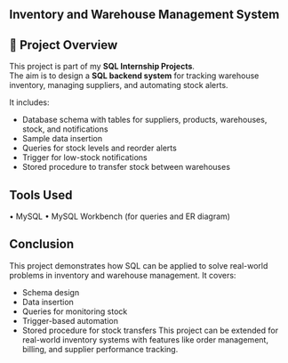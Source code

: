 ## Inventory and Warehouse Management System
## 📌 Project Overview
This project is part of my **SQL Internship Projects**.  
The aim is to design a **SQL backend system** for tracking warehouse inventory, managing suppliers, and automating stock alerts.  

It includes:
- Database schema with tables for suppliers, products, warehouses, stock, and notifications
- Sample data insertion
- Queries for stock levels and reorder alerts
- Trigger for low-stock notifications
- Stored procedure to transfer stock between warehouses

## Tools Used 
• MySQL 
• MySQL Workbench (for queries and ER diagram)

## Conclusion
This project demonstrates how SQL can be applied to solve real-world problems in inventory and warehouse management.
It covers:
- Schema design
- Data insertion
- Queries for monitoring stock
- Trigger-based automation
- Stored procedure for stock transfers
This project can be extended for real-world inventory systems with features like order management, billing, and supplier performance tracking.
